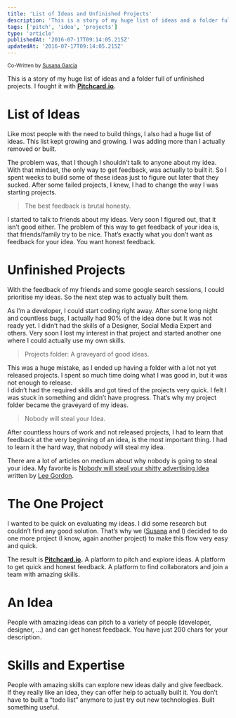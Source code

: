 ```yaml
---
title: 'List of Ideas and Unfinished Projects'
description: 'This is a story of my huge list of ideas and a folder full of unfinished projects. I fought it with Pitchcard.io.'
tags: ['pitch', 'idea', 'projects']
type: 'article'
publishedAt: '2016-07-17T09:14:05.215Z'
updatedAt: '2016-07-17T09:14:05.215Z'
---
```


<small>Co-Written by [Susana Garcia](https://susana.dev)</small>

This is a story of my huge list of ideas and a folder full of unfinished projects. I fought it with [**Pitchcard.io**](https://www.pitchcard.io)**.**

# List of Ideas

Like most people with the need to build things, I also had a huge list of ideas. This list kept growing and growing. I was adding more than I actually removed or built.

The problem was, that I though I shouldn’t talk to anyone about my idea. With that mindset, the only way to get feedback, was actually to built it. So I spent weeks to build some of these ideas just to figure out later that they sucked. After some failed projects, I knew, I had to change the way I was starting projects.

> The best feedback is brutal honesty.

I started to talk to friends about my ideas. Very soon I figured out, that it isn’t good either. The problem of this way to get feedback of your idea is, that friends/family try to be nice. That’s exactly what you don’t want as feedback for your idea. You want honest feedback.

# Unfinished Projects

With the feedback of my friends and some google search sessions, I could prioritise my ideas. So the next step was to actually built them.

As I’m a developer, I could start coding right away. After some long night and countless bugs, I actually had 90% of the idea done but It was not ready yet. I didn’t had the skills of a Designer, Social Media Expert and others. Very soon I lost my interest in that project and started another one where I could actually use my own skills.

> Projects folder: A graveyard of good ideas.

This was a huge mistake, as I ended up having a folder with a lot not yet released projects. I spent so much time doing what I was good in, but it was not enough to release.   
I didn’t had the required skills and got tired of the projects very quick. I felt I was stuck in something and didn’t have progress. That’s why my project folder became the graveyard of my ideas.

> Nobody will steal your Idea.

After countless hours of work and not released projects, I had to learn that feedback at the very beginning of an idea, is the most important thing. I had to learn it the hard way, that nobody will steal my idea.

There are a lot of articles on medium about why nobody is going to steal your idea. My favorite is [Nobody will steal your shitty advertising idea](https://medium.com/@leegordon/nobody-will-steal-your-shitty-advertising-idea-fd6c79860ffb) written by [Lee Gordon](https://medium.com/u/e7353574c06e).

# The One Project

I wanted to be quick on evaluating my ideas. I did some research but couldn’t find any good solution. That’s why we ([Susana](https://susana.dev) and I) decided to do one more project (I know, again another project) to make this flow very easy and quick.

The result is [**Pitchcard.io**](https://www.pitchcard.io)**.** A platform to pitch and explore ideas. A platform to get quick and honest feedback. A platform to find collaborators and join a team with amazing skills.

# An Idea

People with amazing ideas can pitch to a variety of people (developer, designer, …) and can get honest feedback. You have just 200 chars for your description.

# Skills and Expertise

People with amazing skills can explore new ideas daily and give feedback. If they really like an idea, they can offer help to actually built it. You don’t have to built a “todo list” anymore to just try out new technologies. Built something useful.
